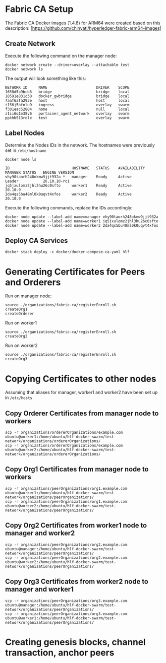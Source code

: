 # Fabric CA Setup

The Fabric CA Docker images (1.4.8) for ARM64 were created based on this description: [https://github.com/chinyati/hyperledger-fabric-arm64-images]

## Create Network

Execute the following command on the manager node:

    docker network create --driver=overlay --attachable test 
    docker network ls
    
The output will look something like this:

    NETWORK ID     NAME                      DRIVER    SCOPE
    1658d5b9bcb3   bridge                    bridge    local
    18591e831c38   docker_gwbridge           bridge    local
    7aaf6afa293e   host                      host      local
    t156j5hfnlu9   ingress                   overlay   swarm
    f301eac52804   none                      null      local
    z1ii6q1m38v6   portainer_agent_network   overlay   swarm
    ppkhb513role   test                      overlay   swarm
    
## Label Nodes

Determine the Nodes IDs in the network. The hostnames were previously set in ``/etc/hostname``

    docker node ls

    ID                            HOSTNAME   STATUS    AVAILABILITY   MANAGER STATUS   ENGINE VERSION
    vhy90taorh248okmw9jjt932a *   manager    Ready     Active         Leader           20.10.10-rc1
    jq5jxulomz2jhl3hu26c0sfto     worker1    Ready     Active                          20.10.9
    2da4qs5bu48ml0k0uqvt4xfos     worker2    Ready     Active                          20.10.9

Execute the following commands, replace the IDs accordingly:

    docker node update --label-add name=manager vhy90taorh248okmw9jjt932a
    docker node update --label-add name=worker1 jq5jxulomz2jhl3hu26c0sfto
    docker node update --label-add name=worker2 2da4qs5bu48ml0k0uqvt4xfos

## Deploy CA Services

    docker stack deploy -c docker/docker-compose-ca.yaml hlf
    
# Generating Certificates for Peers and Orderers

Run on manager node:

    source ./organizations/fabric-ca/registerEnroll.sh
    createOrg1
    createOrderer
    
Run on worker1

    source ./organizations/fabric-ca/registerEnroll.sh
    createOrg2
    
Run on worker2

    source ./organizations/fabric-ca/registerEnroll.sh
    createOrg3
    
# Copying Certificates to other nodes

Assuming that aliases for manager, worker1 and worker2 have been set up in ``/etc/hosts`` 

## Copy Orderer Certificates from manager node to workers

    scp -r organizations/ordererOrganizations/example.com ubuntu@worker1:/home/ubuntu/hlf-docker-swarm/test-network/organizations/ordererOrganizations/
    scp -r organizations/ordererOrganizations/example.com ubuntu@worker2:/home/ubuntu/hlf-docker-swarm/test-network/organizations/ordererOrganizations/
 
## Copy Org1 Certificates from manager node to workers

    scp -r organizations/peerOrganizations/org1.example.com ubuntu@worker1:/home/ubuntu/hlf-docker-swarm/test-network/organizations/peerOrganizations/
    scp -r organizations/peerOrganizations/org1.example.com ubuntu@worker2:/home/ubuntu/hlf-docker-swarm/test-network/organizations/peerOrganizations/
    
## Copy Org2 Certificates from worker1 node to manager and worker2

    scp -r organizations/peerOrganizations/org2.example.com ubuntu@manager:/home/ubuntu/hlf-docker-swarm/test-network/organizations/peerOrganizations/
    scp -r organizations/peerOrganizations/org2.example.com ubuntu@worker2:/home/ubuntu/hlf-docker-swarm/test-network/organizations/peerOrganizations/

## Copy Org3 Certificates from worker2 node to manager and worker1

    scp -r organizations/peerOrganizations/org3.example.com ubuntu@manager:/home/ubuntu/hlf-docker-swarm/test-network/organizations/peerOrganizations/
    scp -r organizations/peerOrganizations/org3.example.com ubuntu@worker1:/home/ubuntu/hlf-docker-swarm/test-network/organizations/peerOrganizations/

# Creating genesis blocks, channel transaction, anchor peers


